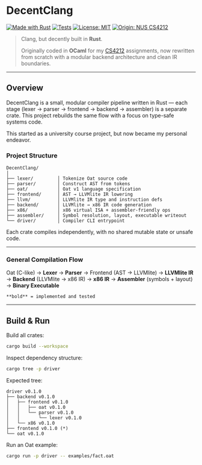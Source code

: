 # DecentClang

[![Made with Rust](https://img.shields.io/badge/Rust-2024-orange?logo=rust&logoColor=white)](https://www.rust-lang.org)
[![Tests](https://img.shields.io/badge/tests-cargo%20test-success?logo=github&color=green)](https://doc.rust-lang.org/cargo/commands/cargo-test.html)
[![License: MIT](https://img.shields.io/badge/License-MIT-blue.svg)](LICENSE)
[![Origin: NUS CS4212](https://img.shields.io/badge/Origin-NUS_CS4212-purple?logo=academia)](https://ilyasergey.net/CS4212/)


> Clang, but decently built in **Rust**.
> 
> Originally coded in **OCaml** for my [CS4212](https://ilyasergey.net/CS4212/) assignments, now rewritten from scratch with a modular backend architecture and clean IR boundaries.

---

## Overview

DecentClang is a small, modular compiler pipeline written in Rust — each stage (lexer → parser → frontend → backend → assembler) is a separate crate. This project rebuilds the same flow with a focus on type-safe systems code.

This started as a university course project, but now became my personal endeavor.

### Project Structure

```
DecentClang/
│
├── lexer/         │ Tokenize Oat source code
├── parser/        │ Construct AST from tokens
├── oat/           │ Oat v1 language specification
├── frontend/      │ AST → LLVMlite IR lowering
├── llvm/          │ LLVMlite IR type and instruction defs
├── backend/       │ LLVMlite → x86 IR code generation
├── x86/           │ x86 virtual ISA + assembler-friendly ops
├── assembler/     │ Symbol resolution, layout, executable writeout
└── driver/        │ Compiler CLI entrypoint
```

Each crate compiles independently, with no shared mutable state or unsafe code.  

---

### General Compilation Flow

Oat (C-like)
→ **Lexer**
→ **Parser**
→ Frontend (AST → LLVMlite)
→ **LLVMlite IR**
→ **Backend** (LLVMlite → x86 IR)
→ **x86 IR**
→ **Assembler** (symbols + layout)
→ **Binary Executable**

`**bold** = implemented and tested`

---

## Build & Run

Build all crates:
```bash
cargo build --workspace
````

Inspect dependency structure:

```bash
cargo tree -p driver
```

Expected tree:

```
driver v0.1.0
├── backend v0.1.0
│   ├── frontend v0.1.0
│   │   ├── oat v0.1.0
│   │   └── parser v0.1.0
│   │       └── lexer v0.1.0
│   └── x86 v0.1.0
├── frontend v0.1.0 (*)
└── oat v0.1.0
```

Run an Oat example:

```bash
cargo run -p driver -- examples/fact.oat
```
